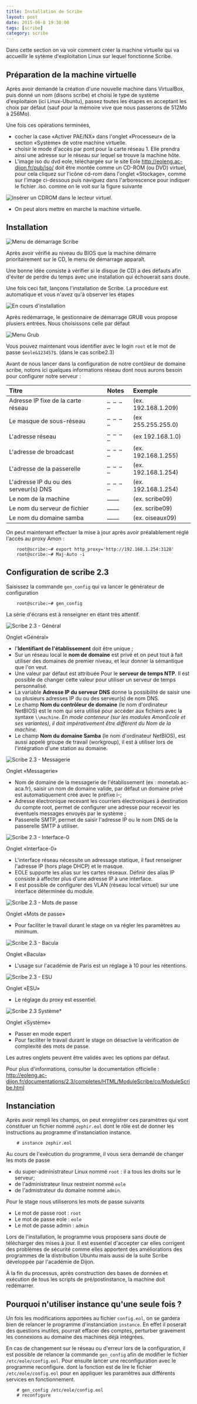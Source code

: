 ```yaml
---
title: Installation de Scribe
layout: post
date: 2015-06-8 19:30:00
tags: [scribe]
category: scribe
---
```


Dans cette section on va voir comment créer la machine virtuelle qui va
accueillir le sytème d'exploitation Linux sur lequel fonctionne Scribe.

## Préparation de la machine virtuelle

Après avoir demandé la création d'une nouvelle machine dans VirtualBox, puis
donné un nom (disons scribe) et choisi le type de système d'exploitaion (ici
Linux-Ubuntu), passez toutes les étapes en acceptant les choix par défaut (sauf
pour la mémoire vive que nous passerons de 512Mo à 256Mo).

Une fois ces opérations terminées,

-   cocher la case «Activer PAE/NX» dans l'onglet «Processeur» de la section
    «Système» de votre machine virtuelle.
-   choisir le mode d'accès par pont pour la carte réseau 1. Elle prendra ainsi
    une adresse sur le réseau sur lequel se trouve la machine hôte.
-   L'image iso du dvd eole, téléchargée sur le site Eole
    <http://eoleng.ac-dijon.fr/pub/iso/> doit être montée comme un CD-ROM (ou
    DVD) virtuel, pour cela cliquez sur l'icône cd-rom dans l'onglet «Stockage»,
    comme sur l'image ci-dessous puis naviguez dans l'arborescence pour indiquer
    le fichier .iso. comme on le voit sur la figure suivante

![Insérer un CDROM dans le lecteur virtuel.](figs/scribe_html_m69a9bc5b.png)

-   On peut alors mettre en marche la machine virtuelle.

## Installation

![Menu de démarrage Scribe](figs/scribe_html_m1451a7db.png)

Après avoir vérifié au niveau du BIOS que la machine démarre prioritairement sur
le CD, le menu de démarrage apparaît.

Une bonne idée consiste à vérifier si le disque (le CD) a des défauts afin
d'éviter de perdre du temps avec une installation qui échouerait sans doute.

Une fois ceci fait, lançons l'installation de Scribe. La procédure est
automatique et vous n'avez qu'à observer les étapes

![En cours d'installation](figs/scribe_html_4b5e166b.png)

Après redémarrage, le gestionnaire de démarrage GRUB vous propose plusiers
entrées. Nous choisissons celle par défaut

![Menu Grub](figs/scribe_html_m6522c87a.png)

Vous pouvez maintenant vous identifier avec le login `root` et le mot de passe
`$eole&123457$`. (dans le cas scribe2.3)

Avant de nous lancer dans la configuration de notre contôleur de domaine scribe,
notons ici quelques informations réseau dont nous aurons besoin pour configurer
notre serveur :

| Titre                                   | Notes       | Exemple
|:--------------------------------------- |:----------- |:-------------------
| Adresse IP fixe de la carte réseau      | `… … … …`   | (ex. 192.168.1.209)
| Le masque de sous-réseau                | `… … … …`   | (ex 255.255.255.0)
| L'adresse réseau                        | `… … … …`   | (ex 192.168.1.0)
| L'adresse de broadcast                  | `… … … …`   | (ex. 192.168.1.255)
| L'adresse de la passerelle              | `… … … …`   | (ex. 192.168.1.254)
| L'adresse IP du ou des serveur(s) DNS   | `… … … …`   | (ex. 192.168.1.254)
| Le nom de la machine                    | `…………`      | (ex. scribe09)
| Le nom du serveur de fichier            | `…………`      | (ex. scribe09)
| Le nom du domaine samba                 | `…………`      | (ex. oiseaux09)

On peut maintenant effectuer la mise à jour 
après avoir préalablement réglé l'accès au proxy Amon :

```
    root@scribe:~# export http_proxy='http://192.168.1.254:3128'
    root@scribe:~# Maj-Auto -i
```

## Configuration de scribe 2.3

Saisissez la commande `gen_config` qui va lancer le générateur de configuration

```
    root@scribe:~# gen_config
```

La série d'écrans est à renseigner en étant très attentif.

![Scribe 2.3 - Général](figs/23_01.png)


Onglet «Général»

- l'**Identifiant de l'établissement** doit être unique ;
- Sur un réseau local le **nom de domaine** est privé et on peut tout à
  fait utiliser des domaines de premier niveau, et leur donner la
  sémantique
  que l'on veut.
- Une valeur par défaut est attribuée Pour le **serveur de temps NTP**. 
  Il est possible de changer cette valeur pour utiliser un serveur de
  temps personnalisé.
- La variable **Adresse IP du serveur DNS** donne la possibilité de saisir 
  une ou plusieurs adresses IP du ou des serveur(s) de nom DNS. 
- Le champ **Nom du contrôleur de domaine** (le nom d'ordinateur NetBIOS) 
  est le  nom qui sera utilisé pour accéder aux fichiers avec la syntaxe
  `\\machine`. *En mode conteneur (sur les modules AmonEcole et ses
  variantes), il doit   impérativement être différent du Nom de la
  machine.*
- Le champ **Nom du domaine Samba** (le nom d'ordinateur NetBIOS), est 
  aussi   appelé groupe de travail (workgroup), il est à utiliser lors de
  l'intégration  d'une station au domaine.


![Scribe 2.3 - Messagerie](figs/23_03.png) 

Onglet «Messagerie»

- Nom de domaine de la messagerie de l'établissement (ex : monetab.ac-aca.fr),
  saisir un nom de domaine valide, par défaut un domaine privé est
  automatiquement créé avec le préfixe i-;
- Adresse électronique recevant les courriers électroniques à destination du
  compte root, permet de configurer une adresse pour recevoir les éventuels
  messages envoyés par le système ;
- Passerelle SMTP, permet de saisir l'adresse IP ou le nom DNS de la passerelle
  SMTP à utiliser.

![Scribe 2.3 - Interface-0](figs/23_04.png)

Onglet «Interface-0»

- L'interface réseau nécessite un adressage statique, il faut renseigner
  l'adresse IP (hors plage DHCP) et le masque.
- EOLE supporte les alias sur les cartes réseaux. Définir des alias IP consiste
  à affecter plus d'une adresse IP à une interface.
- Il est possible de configurer des VLAN (réseau local virtuel) sur une
  interface déterminée du module.


![Scribe 2.3 - Mots de passe](figs/23_05.png)

Onglet «Mots de passe»

- Pour faciliter le travail durant le stage on va régler les paramètres au
  minimum.

![Scribe 2.3 - Bacula](figs/23_07.png)

Onglet «Bacula»

- L'usage sur l'académie de Paris est un réglage à 10 pour les rétentions.

![Scribe 2.3 - ESU](figs/23_08.png)

Onglet «ESU»

- Le réglage du proxy est essentiel.

![Scribe 2.3 Système*](figs/23_13.png)

Onglet «Système»

- Passer en mode expert
- Pour faciliter le travail durant le stage on désactive la vérification
  de complexité des mots de passe.

Les autres onglets peuvent être validés avec les options par défaut.

Pour plus d'informations, consulter la documentation officielle :
http://eoleng.ac-dijon.fr/documentations/2.3/completes/HTML/ModuleScribe/co/ModuleScribe.html


## Instanciation

Après avoir rempli les champs, on peut enregistrer ces paramètres qui vont
constituer un fichier nommé `zephir.eol` dont le rôle est de donner les
instructions au programme d'instanciation instance.

```
    # instance zephir.eol
```

Au cours de l'exécution du programme, il vous sera demandé de changer les mots
de passe

- du super-administrateur Linux nommé `root` : il a tous les droits sur le
  serveur;
- de l'administrateur linux restreint nommé `eole`
- de l'admistrateur du domaine nommé `admin`.

Pour le stage nous utiliserons les mots de passe suivants

- Le mot de passe root : `root`
- Le mot de passe eole : `eole`
- Le mot de passe admin : `admin`

Lors de l'installation, le programme vous proposera sans doute de télécharger
des mises à jour. Il est essentiel d'accepter car elles corrigent des problèmes
de sécurité comme elles apportent des améliorations des programmes de la
distribution Ubuntu mais aussi de la suite Scribe développée par l'académie de
Dijon.

À la fin du processus, après construction des bases de données et exécution de
tous les scripts de pré/postinstance, la machine doit redémarrer.

## Pourquoi n'utiliser instance qu'une seule fois ?

Un fois les modifications apportées au fichier `config.eol`, on se gardera bien
de relancer le programme d'instanciation `instance`. En effet il poserait des
questions inutiles, pourrait effacer des comptes, perturber gravement les
connexions au domaine des machines déjà intégrées.

En cas de changement sur le réseau ou d'erreur lors de la configuration, il est
possible de relancer la commande `gen_config` afin de modifier le fichier
`/etc/eole/config.eol`. Pour ensuite lancer une reconfiguration avec le
programme reconfigure. dont la fonction est de lire le fichier
`/etc/eole/config.eol` pour en appliquer les paramètres aux différents services
en fonctionnement.

```
    # gen_config /etc/eole/config.eol
    # reconfigure
```

